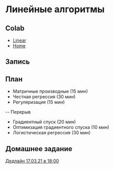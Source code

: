 # Линейные алгоритмы

## Colab
* [Linear](https://colab.research.google.com/github/samstikhin/ml2022/blob/master/03-Linear/Linear.ipynb)
* [Home](https://colab.research.google.com/github/samstikhin/ml2022/blob/master/03-Linear/HomeLinear.ipynb)

## Запись

## План
* Матричные производные (15 мин)
* Честная регрессия (30 мин)
* Регуляризация (15 мин)

-- Перерыв
* Градиентный спуск (20 мин)
* Оптимизация градиентного спуска (10 мин)
* Логистическая регрессия (30 мин)


## Домашнее задание
[Дедлайн 17.03.21 в 18:00](https://ulearn.me/course/ml/Matrichnye_proizvodnye_2ae75f17-75b9-41f9-80dd-4b2d854fe65d)
